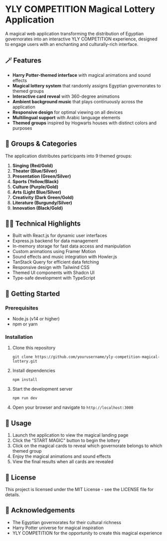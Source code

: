 # YLY COMPETITION Magical Lottery Application

A magical web application transforming the distribution of Egyptian governorates into an interactive YLY COMPETITION experience, designed to engage users with an enchanting and culturally-rich interface.

## 🪄 Features

- **Harry Potter-themed interface** with magical animations and sound effects
- **Magical lottery system** that randomly assigns Egyptian governorates to themed groups
- **Interactive card reveal** with 360-degree animations
- **Ambient background music** that plays continuously across the application
- **Responsive design** for optimal viewing on all devices
- **Multilingual support** with Arabic language elements
- **Themed groups** inspired by Hogwarts houses with distinct colors and purposes

## 🏰 Groups & Categories

The application distributes participants into 9 themed groups:

1. **Singing (Red/Gold)**
2. **Theater (Blue/Silver)**
3. **Presentation (Green/Silver)**
4. **Sports (Yellow/Black)**
5. **Culture (Purple/Gold)**
6. **Arts (Light Blue/Silver)**
7. **Creativity (Dark Green/Gold)**
8. **Literature (Burgundy/Silver)**
9. **Innovation (Black/Gold)**

## 🧙‍♂️ Technical Highlights

- Built with React.js for dynamic user interfaces
- Express.js backend for data management
- In-memory storage for fast data access and manipulation
- Custom animations using Framer Motion
- Sound effects and music integration with Howler.js
- TanStack Query for efficient data fetching
- Responsive design with Tailwind CSS
- Themed UI components with Shadcn UI
- Type-safe development with TypeScript

## 🧪 Getting Started

### Prerequisites

- Node.js (v14 or higher)
- npm or yarn

### Installation

1. Clone this repository
   ```
   git clone https://github.com/yourusername/yly-competition-magical-lottery.git
   ```

2. Install dependencies
   ```
   npm install
   ```

3. Start the development server
   ```
   npm run dev
   ```

4. Open your browser and navigate to `http://localhost:3000`

## 📱 Usage

1. Launch the application to view the magical landing page
2. Click the "START MAGIC" button to begin the lottery
3. Click on the magical cards to reveal which governorate belongs to which themed group
4. Enjoy the magical animations and sound effects
5. View the final results when all cards are revealed

## 🪪 License

This project is licensed under the MIT License - see the LICENSE file for details.

## 🙏 Acknowledgements

- The Egyptian governorates for their cultural richness
- Harry Potter universe for magical inspiration
- YLY COMPETITION for the opportunity to create this magical experience